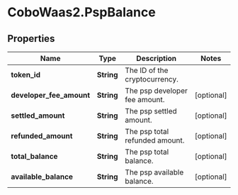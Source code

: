# CoboWaas2.PspBalance

## Properties

Name | Type | Description | Notes
------------ | ------------- | ------------- | -------------
**token_id** | **String** | The ID of the cryptocurrency. | 
**developer_fee_amount** | **String** | The psp developer fee amount. | [optional] 
**settled_amount** | **String** | The psp settled amount. | [optional] 
**refunded_amount** | **String** | The psp total refunded amount. | [optional] 
**total_balance** | **String** | The psp total balance. | [optional] 
**available_balance** | **String** | The psp available balance. | [optional] 


